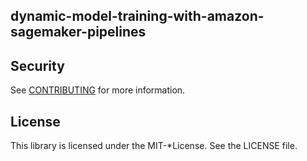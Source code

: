 ## dynamic-model-training-with-amazon-sagemaker-pipelines

## Security

See [CONTRIBUTING](CONTRIBUTING.md#security-issue-notifications) for more information.

## License

This library is licensed under the MIT-*License. See the LICENSE file.
